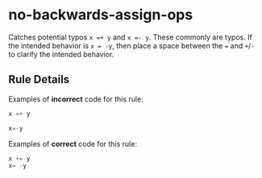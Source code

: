 # no-backwards-assign-ops

Catches potential typos `x =+ y` and `x =- y`. These commonly are typos. If the intended behavior is `x = -y`, then place a space between the `=` and `+`/`-` to clarify the intended behavior.

## Rule Details

Examples of **incorrect** code for this rule:

```js
x =+ y

x=-y
```

Examples of **correct** code for this rule:

```js
x += y
x= -y
```

